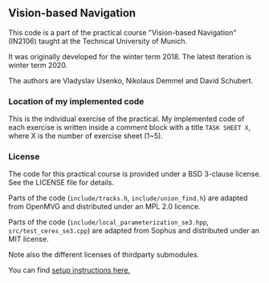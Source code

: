 ## Vision-based Navigation

This code is a part of the practical course "Vision-based Navigation" (IN2106) taught at the Technical University of Munich.

It was originally developed for the winter term 2018. The latest iteration is winter term 2020.

The authors are Vladyslav Usenko, Nikolaus Demmel and David Schubert.

### Location of my implemented code
This is the individual exercise of the practical. My implemented code of each exercise is written inside a comment block with a title `TASK SHEET X`, where X is the number of exercise sheet (1~5).

### License

The code for this practical course is provided under a BSD 3-clause license. See the LICENSE file for details.

Parts of the code (`include/tracks.h`, `include/union_find.h`) are adapted from OpenMVG and distributed under an MPL 2.0 licence.

Parts of the code (`include/local_parameterization_se3.hpp`, `src/test_ceres_se3.cpp`) are adapted from Sophus and distributed under an MIT license.

Note also the different licenses of thirdparty submodules.


You can find [setup instructions here.](wiki/Setup.md)

